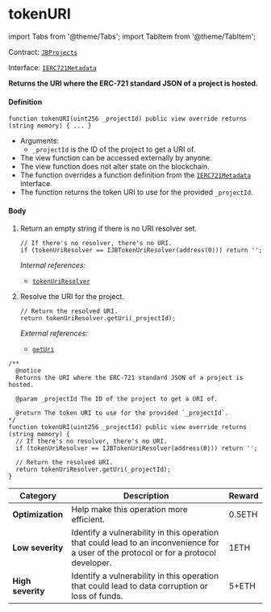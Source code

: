 # tokenURI

import Tabs from '@theme/Tabs';
import TabItem from '@theme/TabItem';

Contract: [`JBProjects`](/dev/api/contracts/jbprojects/README.md)​‌

Interface: [`IERC721Metadata`](https://docs.openzeppelin.com/contracts/3.x/dev/api/token/erc721#IERC721Metadata)​‌

<Tabs>
<TabItem value="Step by step" label="Step by step">

**Returns the URI where the ERC-721 standard JSON of a project is hosted.**

#### Definition

```
function tokenURI(uint256 _projectId) public view override returns (string memory) { ... }
```

- Arguments:
  - `_projectId` is the ID of the project to get a URI of.
- The view function can be accessed externally by anyone.
- The view function does not alter state on the blockchain.
- The function overrides a function definition from the [`IERC721Metadata`](https://docs.openzeppelin.com/contracts/3.x/dev/api/token/erc721#IERC721Metadata) interface.
- The function returns the token URI to use for the provided `_projectId`.

#### Body

1.  Return an empty string if there is no URI resolver set.

    ```
    // If there's no resolver, there's no URI.
    if (tokenUriResolver == IJBTokenUriResolver(address(0))) return '';
    ```

    _Internal references:_

    - [`tokenUriResolver`](/dev/api/contracts/jbprojects/properties/tokenuriresolver.md)

2.  Resolve the URI for the project.

    ```
    // Return the resolved URI.
    return tokenUriResolver.getUri(_projectId);
    ```

    _External references:_

    - [`getUri`](/dev/api/interfaces/ijbtokenuriresolver.md)

</TabItem>

<TabItem value="Code" label="Code">

```
/**
  @notice
  Returns the URI where the ERC-721 standard JSON of a project is hosted.

  @param _projectId The ID of the project to get a URI of.

  @return The token URI to use for the provided `_projectId`.
*/
function tokenURI(uint256 _projectId) public view override returns (string memory) {
  // If there's no resolver, there's no URI.
  if (tokenUriResolver == IJBTokenUriResolver(address(0))) return '';

  // Return the resolved URI.
  return tokenUriResolver.getUri(_projectId);
}
```

</TabItem>

<TabItem value="Bug bounty" label="Bug bounty">

| Category          | Description                                                                                                                            | Reward |
| ----------------- | -------------------------------------------------------------------------------------------------------------------------------------- | ------ |
| **Optimization**  | Help make this operation more efficient.                                                                                               | 0.5ETH |
| **Low severity**  | Identify a vulnerability in this operation that could lead to an inconvenience for a user of the protocol or for a protocol developer. | 1ETH   |
| **High severity** | Identify a vulnerability in this operation that could lead to data corruption or loss of funds.                                        | 5+ETH  |

</TabItem>
</Tabs>
